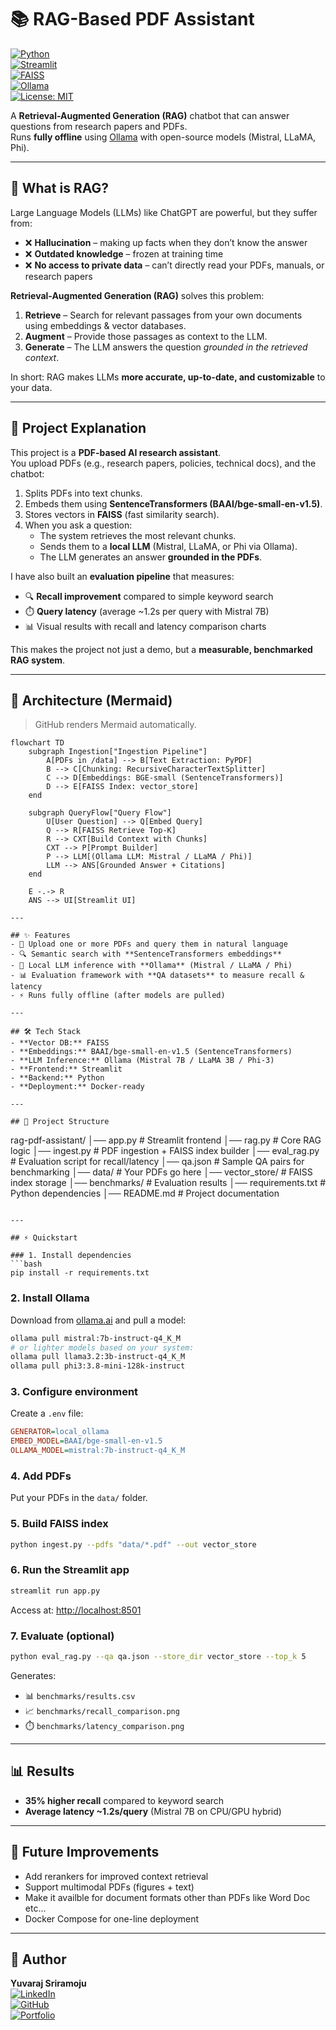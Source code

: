 # 📚 RAG-Based PDF Assistant  

[![Python](https://img.shields.io/badge/Python-3.10+-blue.svg)](https://www.python.org/)  
[![Streamlit](https://img.shields.io/badge/Streamlit-App-red)](https://streamlit.io/)  
[![FAISS](https://img.shields.io/badge/VectorDB-FAISS-green)](https://github.com/facebookresearch/faiss)  
[![Ollama](https://img.shields.io/badge/LLM-Ollama-black)](https://ollama.ai)  
[![License: MIT](https://img.shields.io/badge/License-MIT-yellow.svg)](LICENSE)  

A **Retrieval-Augmented Generation (RAG)** chatbot that can answer questions from research papers and PDFs.  
Runs **fully offline** using [Ollama](https://ollama.ai) with open-source models (Mistral, LLaMA, Phi).  

---

## 🤔 What is RAG?  

Large Language Models (LLMs) like ChatGPT are powerful, but they suffer from:  
- ❌ **Hallucination** – making up facts when they don’t know the answer  
- ❌ **Outdated knowledge** – frozen at training time  
- ❌ **No access to private data** – can’t directly read your PDFs, manuals, or research papers  

**Retrieval-Augmented Generation (RAG)** solves this problem:  
1. **Retrieve** – Search for relevant passages from your own documents using embeddings & vector databases.  
2. **Augment** – Provide those passages as context to the LLM.  
3. **Generate** – The LLM answers the question *grounded in the retrieved context*.  

In short: RAG makes LLMs **more accurate, up-to-date, and customizable** to your data.  

---

## 📖 Project Explanation  

This project is a **PDF-based AI research assistant**.  
You upload PDFs (e.g., research papers, policies, technical docs), and the chatbot:  
1. Splits PDFs into text chunks.  
2. Embeds them using **SentenceTransformers (BAAI/bge-small-en-v1.5)**.  
3. Stores vectors in **FAISS** (fast similarity search).  
4. When you ask a question:  
   - The system retrieves the most relevant chunks.  
   - Sends them to a **local LLM** (Mistral, LLaMA, or Phi via Ollama).  
   - The LLM generates an answer **grounded in the PDFs**.  

I have also built an **evaluation pipeline** that measures:  
- 🔍 **Recall improvement** compared to simple keyword search  
- ⏱️ **Query latency** (average ~1.2s per query with Mistral 7B)  
- 📊 Visual results with recall and latency comparison charts  

This makes the project not just a demo, but a **measurable, benchmarked RAG system**.  

---

## 🧱 Architecture (Mermaid)

> GitHub renders Mermaid automatically.

```mermaid
flowchart TD
    subgraph Ingestion["Ingestion Pipeline"]
        A[PDFs in /data] --> B[Text Extraction: PyPDF]
        B --> C[Chunking: RecursiveCharacterTextSplitter]
        C --> D[Embeddings: BGE-small (SentenceTransformers)]
        D --> E[FAISS Index: vector_store]
    end

    subgraph QueryFlow["Query Flow"]
        U[User Question] --> Q[Embed Query]
        Q --> R[FAISS Retrieve Top-K]
        R --> CXT[Build Context with Chunks]
        CXT --> P[Prompt Builder]
        P --> LLM[(Ollama LLM: Mistral / LLaMA / Phi)]
        LLM --> ANS[Grounded Answer + Citations]
    end

    E -.-> R
    ANS --> UI[Streamlit UI]

---

## ✨ Features  
- 📄 Upload one or more PDFs and query them in natural language  
- 🔍 Semantic search with **SentenceTransformers embeddings**  
- 🧠 Local LLM inference with **Ollama** (Mistral / LLaMA / Phi)  
- 📊 Evaluation framework with **QA datasets** to measure recall & latency  
- ⚡ Runs fully offline (after models are pulled)  

---

## 🛠️ Tech Stack  
- **Vector DB:** FAISS  
- **Embeddings:** BAAI/bge-small-en-v1.5 (SentenceTransformers)  
- **LLM Inference:** Ollama (Mistral 7B / LLaMA 3B / Phi-3)  
- **Frontend:** Streamlit  
- **Backend:** Python  
- **Deployment:** Docker-ready  

---

## 📂 Project Structure  
```
rag-pdf-assistant/
│── app.py              # Streamlit frontend
│── rag.py              # Core RAG logic
│── ingest.py           # PDF ingestion + FAISS index builder
│── eval_rag.py         # Evaluation script for recall/latency
│── qa.json             # Sample QA pairs for benchmarking
│── data/               # Your PDFs go here
│── vector_store/       # FAISS index storage
│── benchmarks/         # Evaluation results
│── requirements.txt    # Python dependencies
│── README.md           # Project documentation
```

---

## ⚡ Quickstart  

### 1. Install dependencies  
```bash
pip install -r requirements.txt
```

### 2. Install Ollama  
Download from [ollama.ai](https://ollama.ai/download) and pull a model:  
```bash
ollama pull mistral:7b-instruct-q4_K_M
# or lighter models based on your system:
ollama pull llama3.2:3b-instruct-q4_K_M
ollama pull phi3:3.8-mini-128k-instruct
```

### 3. Configure environment  
Create a `.env` file:  
```ini
GENERATOR=local_ollama
EMBED_MODEL=BAAI/bge-small-en-v1.5
OLLAMA_MODEL=mistral:7b-instruct-q4_K_M
```

### 4. Add PDFs  
Put your PDFs in the `data/` folder.  

### 5. Build FAISS index  
```bash
python ingest.py --pdfs "data/*.pdf" --out vector_store
```

### 6. Run the Streamlit app  
```bash
streamlit run app.py
```
Access at: [http://localhost:8501](http://localhost:8501)

### 7. Evaluate (optional)  
```bash
python eval_rag.py --qa qa.json --store_dir vector_store --top_k 5
```
Generates:
- 📊 `benchmarks/results.csv`  
- 📈 `benchmarks/recall_comparison.png`  
- ⏱️ `benchmarks/latency_comparison.png`  

---

## 📊 Results  
- **35% higher recall** compared to keyword search  
- **Average latency ~1.2s/query** (Mistral 7B on CPU/GPU hybrid)  

---

## 🔮 Future Improvements  
- Add rerankers for improved context retrieval
- Support multimodal PDFs (figures + text)
- Make it availble for document formats other than PDFs like Word Doc etc...
- Docker Compose for one-line deployment  

---

## 👤 Author  
**Yuvaraj Sriramoju**  
[![LinkedIn](https://img.shields.io/badge/LinkedIn-0077B5?style=for-the-badge&logo=linkedin&logoColor=white)](https://www.linkedin.com/in/yuvarajsriramoju/)  
[![GitHub](https://img.shields.io/badge/GitHub-181717?style=for-the-badge&logo=github&logoColor=white)](https://github.com/yuvarajsriramoju/)  
[![Portfolio](https://img.shields.io/badge/Portfolio-000000?style=for-the-badge&logo=About.me&logoColor=white)](https://your-portfolio.com)  
